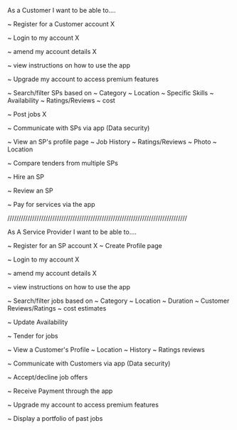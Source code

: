 As a Customer I want to be able to....

~ Register for a Customer account X

~ Login to my account X

~ amend my account details X

~ view instructions on how to use the app

~ Upgrade my account to access premium features

~ Search/filter SPs based on
  ~ Category
  ~ Location
  ~ Specific Skills
  ~ Availability
  ~ Ratings/Reviews
  ~ cost

~ Post jobs X

~ Communicate with SPs via app (Data security)

~ View an SP's profile page
  ~ Job History
  ~ Ratings/Reviews
  ~ Photo
  ~ Location

~ Compare tenders from multiple SPs

~ Hire an SP

~ Review an SP

~ Pay for services via the app

////////////////////////////////////////////////////////////////////////////////

As A Service Provider I want to be able to....

~ Register for an SP account X
  ~ Create Profile page

~ Login to my account X

~ amend my account details X

~ view instructions on how to use the app

~ Search/filter jobs based on
  ~ Category
  ~ Location
  ~ Duration
  ~ Customer Reviews/Ratings
  ~ cost estimates

~ Update Availability

~ Tender for jobs

~ View a Customer's Profile
  ~ Location
  ~ History
  ~ Ratings reviews

~ Communicate with Customers via app (Data security)

~ Accept/decline job offers

~ Receive Payment through the app

~ Upgrade my account to access premium features

~ Display a portfolio of past jobs

